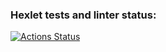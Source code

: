 ### Hexlet tests and linter status:
[![Actions Status](https://github.com/Bohdan2241/frontend-project-lvl1/workflows/hexlet-check/badge.svg)](https://github.com/Bohdan2241/frontend-project-lvl1/actions)